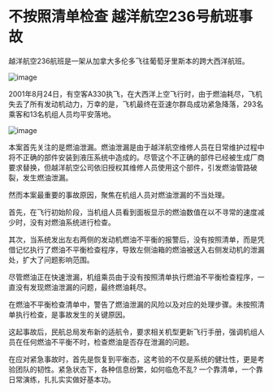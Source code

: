 # 不按照清单检查  越洋航空236号航班事故

越洋航空236航班是一架从加拿大多伦多飞往葡萄牙里斯本的跨大西洋航班。

![image](https://github.com/user-attachments/assets/ed13fe7e-0d62-491f-abe9-095e9acd49c9)


2001年8月24日，有空客A330执飞，在大西洋上空飞行时，由于燃油耗尽，飞机失去了所有发动机动力，万幸的是，飞机最终在亚速尔群岛成功紧急降落，293名乘客和13名机组人员均平安落地。

![image](https://github.com/user-attachments/assets/2dfaa983-c1af-469e-81d8-f3ac288c3d1f)


本案首先关注的是燃油泄漏。燃油泄漏是由于越洋航空维修人员在日常维护过程中将不正确的部件安装到液压系统中造成的。尽管这个不正确的部件已经被生成厂商要求替换，但越洋航空公司依旧授权其维修人员使用这个部件，引发燃油管路破裂，发生燃油泄漏。

然而本案最重要的事故原因，聚焦在机组人员对燃油泄漏的不当处理。

首先，在飞行初始阶段，当机组人员看到面板显示的燃油数值在以不寻常的速度减少时，没有对燃油系统进行检查。

其次，当系统发出左右两侧的发动机燃油不平衡的报警后，没有按照清单，而是凭借记忆执行了燃油不平衡检查程序，导致左侧油箱的燃油被送入右侧发动机的泄漏处，扩大了问题影响范围。

尽管燃油正在快速泄漏，机组乘员由于没有按照清单执行燃油不平衡检查程序，一直没有发现燃油泄漏的问题，最终燃油耗尽。

在燃油不平衡检查清单中，警告了燃油泄漏的风险以及对应的处理步骤。未按照清单执行检查，是事故发生的关键原因。

这起事故后，民航总局发布新的适航令，要求相关机型更新飞行手册，强调机组人员在任何燃油不平衡不时，检查燃油是否存在泄漏的问题。

在应对紧急事故时，首先是恢复到平衡态，这考验的不仅是系统的健壮性，更是考验团队的韧性。紧急状态下，各种信息纷繁，如何临危不乱? 一个靠清单，一个靠日常演练，扎扎实实做好基本功。

